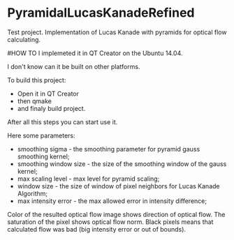 # PyramidalLucasKanadeRefined
Test project. Implementation of Lucas Kanade with pyramids for optical flow calculating.

#HOW TO
I implemeted it in QT Creator on the Ubuntu 14.04.

I don't know can it be built on other platforms.

To build this project:

- Open it in QT Creator
- then qmake
- and finaly build project.

After all this steps you can start use it.

Here some parameters:

- smoothing sigma - the smoothing parameter for pyramid gauss smoothing kernel;
- smoothing window size - the size of the smoothing window of the gauss kernel;
- max scaling level - max level for pyramid scaling;
- window size - the size of window of pixel neighbors for Lucas Kanade Algorithm;
- max intensity error - the max allowed error in intensity difference;

Color of the resulted optical flow image shows direction of optical flow.
The saturation of the pixel shows optical flow norm.
Black pixels means that calculated flow was bad (big intensity error or out of bounds).

